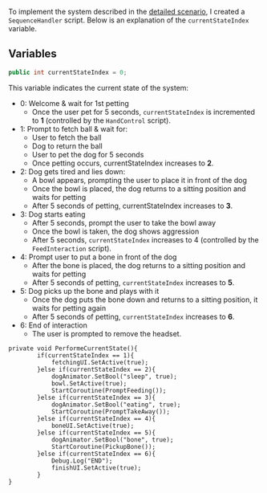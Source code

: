 
To implement the system described in the [detailed scenario](./detailed_scenario.md), I created a `SequenceHandler` script. Below is an explanation of the `currentStateIndex` variable.

## Variables

```csharp
public int currentStateIndex = 0;
```

This variable indicates the current state of the system:
- 0: Welcome & wait for 1st petting
    - Once the user pet for 5 seconds, `currentStateIndex` is incremented to **1** (controlled by the `HandControl` script).
- 1: Prompt to fetch ball & wait for:
    - User to fetch the ball
    - Dog to return the ball
    - User to pet the dog for 5 seconds
    - Once petting occurs, currentStateIndex increases to **2**.
- 2: Dog gets tired and lies down:
    - A bowl appears, prompting the user to place it in front of the dog
    - Once the bowl is placed, the dog returns to a sitting position and waits for petting
    - After 5 seconds of petting, currentStateIndex increases to **3**.
- 3: Dog starts eating
    - After 5 seconds, prompt the user to take the bowl away
    - Once the bowl is taken, the dog shows aggression
    - After 5 seconds, `currentStateIndex` increases to 4 (controlled by the `FeedInteraction` script).
- 4: Prompt user to put a bone in front of the dog
    - After the bone is placed, the dog returns to a sitting position and waits for petting
    - After 5 seconds of petting, `currentStateIndex` increases to **5**.
- 5: Dog picks up the bone and plays with it
    - Once the dog puts the bone down and returns to a sitting position, it waits for petting again
    - After 5 seconds of petting, `currentStateIndex` increases to **6**.
- 6: End of interaction
    - The user is prompted to remove the headset.

```
private void PerformeCurrentState(){
        if(currentStateIndex == 1){
            fetchingUI.SetActive(true);
        }else if(currentStateIndex == 2){
            dogAnimator.SetBool("sleep", true);
            bowl.SetActive(true);
            StartCoroutine(PromptFeeding());
        }else if(currentStateIndex == 3){
            dogAnimator.SetBool("eating", true);
            StartCoroutine(PromptTakeAway());
        }else if(currentStateIndex == 4){
            boneUI.SetActive(true);
        }else if(currentStateIndex == 5){
            dogAnimator.SetBool("bone", true);
            StartCoroutine(PickupBone());
        }else if(currentStateIndex == 6){
            Debug.Log("END");
            finishUI.SetActive(true);
        }
}
```